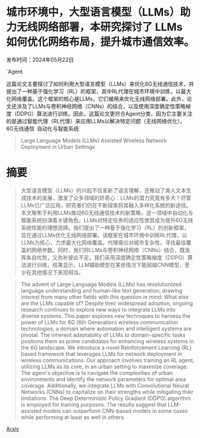 # 城市环境中，大型语言模型（LLMs）助力无线网络部署，本研究探讨了 LLMs 如何优化网络布局，提升城市通信效率。

发布时间：2024年05月22日

`Agent

这篇论文主要探讨了如何利用大型语言模型（LLMs）来优化6G无线通信技术，并提出了一种基于强化学习（RL）的框架，其中RL代理在城市环境中训练，以最大化网络覆盖。这个框架的核心是LLMs，它们被用来优化无线网络部署。此外，论文还涉及了LLMs与卷积神经网络（CNNs）的结合，以及使用深度确定性策略梯度（DDPG）算法进行训练。因此，这篇论文更符合Agent分类，因为它主要关注的是通过智能代理（RL代理）来应用LLMs以解决特定问题（无线网络优化）。` `6G无线通信` `自动化与智能系统`

> Large Language Models (LLMs) Assisted Wireless Network Deployment in Urban Settings

# 摘要

> 大型语言模型（LLMs）的兴起不仅革新了语言理解，还推动了类人文本生成技术的发展，激发了众多领域的好奇心：LLMs的潜力究竟有多大？尽管LLMs已广泛应用，研究者们仍在不断探索将其融入多样化系统的新途径。本文聚焦于利用LLMs推动6G无线通信技术的新策略，这一领域中自动化与智能系统扮演着关键角色。LLMs对特定任务的适应性使其成为提升6G无线系统性能的理想选择。我们提出了一种基于强化学习（RL）的创新框架，旨在通过LLMs优化无线网络部署。该框架在城市环境中训练RL代理，以LLMs为核心，力求最大化网络覆盖。代理需应对城市复杂性，寻找最佳覆盖的网络参数。同时，我们将LLMs与卷积神经网络（CNNs）结合，既发挥各自优势，又弥补彼此不足。我们采用深度确定性策略梯度（DDPG）算法进行训练，结果显示，LLM辅助模型在某些情况下能超越CNN模型，至少在其他情况下表现相当。

> The advent of Large Language Models (LLMs) has revolutionized language understanding and human-like text generation, drawing interest from many other fields with this question in mind: What else are the LLMs capable of? Despite their widespread adoption, ongoing research continues to explore new ways to integrate LLMs into diverse systems.
  This paper explores new techniques to harness the power of LLMs for 6G (6th Generation) wireless communication technologies, a domain where automation and intelligent systems are pivotal. The inherent adaptability of LLMs to domain-specific tasks positions them as prime candidates for enhancing wireless systems in the 6G landscape.
  We introduce a novel Reinforcement Learning (RL) based framework that leverages LLMs for network deployment in wireless communications. Our approach involves training an RL agent, utilizing LLMs as its core, in an urban setting to maximize coverage. The agent's objective is to navigate the complexities of urban environments and identify the network parameters for optimal area coverage. Additionally, we integrate LLMs with Convolutional Neural Networks (CNNs) to capitalize on their strengths while mitigating their limitations. The Deep Deterministic Policy Gradient (DDPG) algorithm is employed for training purposes. The results suggest that LLM-assisted models can outperform CNN-based models in some cases while performing at least as well in others.

[Arxiv](https://arxiv.org/abs/2405.13356)